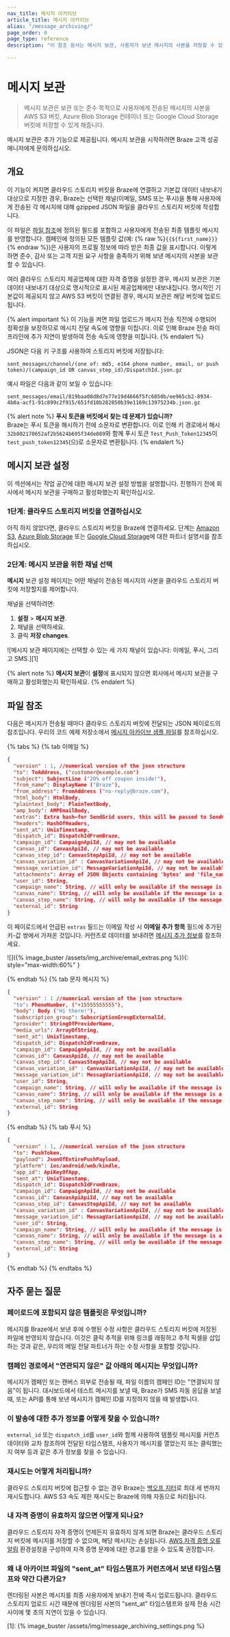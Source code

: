 ```yaml
---
nav_title: 메시지 아카이브
article_title: 메시지 아카이브
alias: "/message_archiving/"
page_order: 0
page_type: reference
description: "이 참조 문서는 메시지 보관, 사용자가 보낸 메시지의 사본을 저장할 수 있는 기능을 다룹니다."

---
```


# 메시지 보관

> 메시지 보관은 보관 또는 준수 목적으로 사용자에게 전송된 메시지의 사본을 AWS S3 버킷, Azure Blob Storage 컨테이너 또는 Google Cloud Storage 버킷에 저장할 수 있게 해줍니다.

메시지 보관은 추가 기능으로 제공됩니다. 메시지 보관을 시작하려면 Braze 고객 성공 매니저에게 문의하십시오.

## 개요

이 기능이 켜지면 클라우드 스토리지 버킷을 Braze에 연결하고 기본값 데이터 내보내기 대상으로 지정한 경우, Braze는 선택한 채널(이메일, SMS 또는 푸시)을 통해 사용자에게 전송된 각 메시지에 대해 gzipped JSON 파일을 클라우드 스토리지 버킷에 작성합니다. 

이 파일은 [파일 참조](#file-references)에 정의된 필드를 포함하고 사용자에게 전송된 최종 템플릿 메시지를 반영합니다. 캠페인에 정의된 모든 템플릿 값(예: {% raw %}`{{${first_name}}}`{% endraw %})은 사용자의 프로필 정보에 따라 받은 최종 값을 표시합니다. 이렇게 하면 준수, 감사 또는 고객 지원 요구 사항을 충족하기 위해 보낸 메시지의 사본을 보관할 수 있습니다.

여러 클라우드 스토리지 제공업체에 대한 자격 증명을 설정한 경우, 메시지 보관은 기본 데이터 내보내기 대상으로 명시적으로 표시된 제공업체에만 내보내집니다. 명시적인 기본값이 제공되지 않고 AWS S3 버킷이 연결된 경우, 메시지 보관은 해당 버킷에 업로드됩니다.

{% alert important %}
이 기능을 켜면 파일 업로드가 메시지 전송 직전에 수행되어 정확성을 보장하므로 메시지 전달 속도에 영향을 미칩니다. 이로 인해 Braze 전송 파이프라인에 추가 지연이 발생하여 전송 속도에 영향을 미칩니다.
{% endalert %}

JSON은 다음 키 구조를 사용하여 스토리지 버킷에 저장됩니다:

`sent_messages/channel/(one of: md5, e164 phone number, email, or push token)/(campaign_id OR canvas_step_id)/DispatchId.json.gz`

예시 파일은 다음과 같이 보일 수 있습니다:

`sent_messages/email/819baa08d8d7e77e19d4666f5fc6050b/ee965cb2-8934-4b0a-acf1-91c899c2f915/651fd10b282850b39e1169c13975234b.json.gz`

{% alert note %}
**푸시 토큰을 버킷에서 찾는 데 문제가 있습니까?**<br>
Braze는 푸시 토큰을 해시하기 전에 소문자로 변환합니다. 이로 인해 키 경로에서 해시 `32b802170652af2b5624b695f34de089`와 함께 푸시 토큰 `Test_Push_Token12345`이 `test_push_token12345`(으)로 소문자로 변환됩니다.
{% endalert %}

## 메시지 보관 설정

이 섹션에서는 작업 공간에 대한 메시지 보관 설정 방법을 설명합니다. 진행하기 전에 회사에서 메시지 보관을 구매하고 활성화했는지 확인하십시오.

### 1단계: 클라우드 스토리지 버킷을 연결하십시오

아직 하지 않았다면, 클라우드 스토리지 버킷을 Braze에 연결하세요. 단계는 [Amazon S3]({{site.baseurl}}/partners/data_and_infrastructure_agility/cloud_storage/amazon_s3/), [Azure Blob Storage]({{site.baseurl}}/partners/data_and_infrastructure_agility/cloud_storage/microsoft_azure_blob_storage_for_currents/) 또는 [Google Cloud Storage]({{site.baseurl}}/partners/data_and_infrastructure_agility/cloud_storage/google_cloud_storage_for_currents/)에 대한 파트너 설명서를 참조하십시오.

### 2단계: 메시지 보관을 위한 채널 선택

**메시지** 보관 설정 페이지는 어떤 채널이 전송된 메시지의 사본을 클라우드 스토리지 버킷에 저장할지를 제어합니다.

채널을 선택하려면:

1. **설정** > **메시지 보관**.
2. 채널을 선택하세요.
3. 클릭 **저장 changes**.

![메시지 보관 페이지에는 선택할 수 있는 세 가지 채널이 있습니다: 이메일, 푸시, 그리고 SMS.][1]

{% alert note %}
**메시지 보관**이 **설정**에 표시되지 않으면 회사에서 메시지 보관을 구매하고 활성화했는지 확인하세요.
{% endalert %}

## 파일 참조

다음은 메시지가 전송될 때마다 클라우드 스토리지 버킷에 전달되는 JSON 페이로드의 참조입니다. 우리의 코드 예제 저장소에서 [메시지 아카이브 샘플 파일](https://github.com/braze-inc/braze-examples/tree/main/message-archiving)를 참조하십시오.

{% tabs %}
{% tab 이메일 %}

```json
{
  "version" : 1, //numerical version of the json structure
  "to": ToAddress, ("customer@example.com")
  "subject": SubjectLine ("20% off coupon inside!"),
  "from_name": DisplayName ("Braze"),
  "from_address": FromAddress ("no-reply@braze.com"),
  "html_body": HtmlBody,
  "plaintext_body": PlainTextBody,
  "amp_body": AMPEmailBody,
  "extras": Extra hash—for SendGrid users, this will be passed to SendGrid as Unique Arguments,
  "headers": HashOfHeaders,
  "sent_at": UnixTimestamp,
  "dispatch_id": DispatchIdFromBraze,
  "campaign_id": CampaignApiId, // may not be available
  "canvas_id": CanvasApiId, // may not be available
  "canvas_step_id": CanvasStepApiId, // may not be available
  "canvas_variation_id" : CanvasVariationApiId, // may not be available
  "message_variation_id": MessageVariationApiId, // may not be available,
  "attachments": Array of JSON Objects containing 'bytes' and 'file_name', // may not be available
  "user_id": String,
  "campaign_name": String, // will only be available if the message is from a campaign
  "canvas_name": String, // will only be available if the message is a from Canvas
  "canvas_step_name": String, // will only be available if the message is from a Canvas
  "external_id": String
}
```

이 페이로드에서 언급된 `extras` 필드는 이메일 작성 시 **이메일 추가 항목** 필드에 추가된 키-값 쌍에서 가져온 것입니다. 커런츠로 데이터를 보내려면 [메시지 추가 정보]({{site.baseurl}}/user_guide/personalization_and_dynamic_content/liquid/advanced_filters/message_extras/)를 참조하세요.

![]({% image_buster /assets/img_archive/email_extras.png %}){: style="max-width:60%" }

{% endtab %}
{% tab 문자 메시지 %}

```json
{
  "version" : 1 //numerical version of the json structure
  "to": PhoneNumber, ("+15555555555"),
  "body": Body ("Hi there!"),
  "subscription_group": SubscriptionGroupExternalId,
  "provider": StringOfProviderName,
  "media_urls": ArrayOfString,
  "sent_at": UnixTimestamp,
  "dispatch_id": DispatchIdFromBraze,
  "campaign_id": CampaignApiId, // may not be available
  "canvas_id": CanvasApiId, // may not be available
  "canvas_step_id": CanvasStepApiId, // may not be available
  "canvas_variation_id" : CanvasVariationApiId, // may not be available
  "message_variation_id": MessagVariationApiId, // may not be available
  "user_id": String,
  "campaign_name": String, // will only be available if the message is from a campaign
  "canvas_name": String, // will only be available if the message is a from Canvas
  "canvas_step_name": String, // will only be available if the message is from a Canvas
  "external_id": String
}
```

{% endtab %}
{% tab 푸시 %}

```json
{
  "version" : 1, //numerical version of the json structure
  "to": PushToken,
  "payload": JsonOfEntirePushPayload,
  "platform": ios/android/web/kindle,
  "app_id": ApiKeyOfApp,
  "sent_at": UnixTimestamp,
  "dispatch_id": DispatchIdFromBraze,
  "campaign_id": CampaignApiId, // may not be available
  "canvas_id": CanvasApiApiId, // may not be available
  "canvas_step_id": CanvasStepApiId, // may not be available
  "canvas_variation_id" : CanvasVariationApiId, // may not be available
  "message_variation_id": MessagVariationApiId, // may not be available
  "user_id": String,
  "campaign_name": String, // will only be available if the message is from a campaign
  "canvas_name": String, // will only be available if the message is a from Canvas
  "canvas_step_name": String, // will only be available if the message is from a Canvas
  "external_id": String
}
```

{% endtab %}
{% endtabs %}

## 자주 묻는 질문

### 페이로드에 포함되지 않은 템플릿은 무엇입니까?

메시지를 Braze에서 보낸 후에 수행된 수정 사항은 클라우드 스토리지 버킷에 저장된 파일에 반영되지 않습니다. 이것은 클릭 추적을 위해 링크를 래핑하고 추적 픽셀을 삽입하는 것과 같은, 우리의 메일 전달 파트너가 하는 수정 사항을 포함할 것입니다.

### 캠페인 경로에서 "연관되지 않은" 값 아래의 메시지는 무엇입니까?

메시지가 캠페인 또는 캔버스 외부로 전송될 때, 파일 이름의 캠페인 ID는 "연결되지 않음"이 됩니다. 대시보드에서 테스트 메시지를 보낼 때, Braze가 SMS 자동 응답을 보낼 때, 또는 API를 통해 보낸 메시지가 캠페인 ID를 지정하지 않을 때 발생합니다.

### 이 발송에 대한 추가 정보를 어떻게 찾을 수 있습니까?

`external_id` 또는 `dispatch_id`를 `user_id`와 함께 사용하여 템플릿 메시지를 커런츠 데이터와 교차 참조하여 전달된 타임스탬프, 사용자가 메시지를 열었는지 또는 클릭했는지 여부 등과 같은 추가 정보를 찾을 수 있습니다.

### 재시도는 어떻게 처리됩니까?

클라우드 스토리지 버킷에 접근할 수 없는 경우 Braze는 [백오프 지터](https://aws.amazon.com/builders-library/timeouts-retries-and-backoff-with-jitter/#Jitter)로 최대 세 번까지 재시도합니다. AWS S3 속도 제한 재시도는 Braze에 의해 자동으로 처리됩니다.

### 내 자격 증명이 유효하지 않으면 어떻게 되나요?

클라우드 스토리지 자격 증명이 언제든지 유효하지 않게 되면 Braze는 클라우드 스토리지 버킷에 메시지를 저장할 수 없으며, 해당 메시지는 손실됩니다. [AWS 자격 증명 오류 알림]({{site.baseurl}}/user_guide/administrative/company_settings/notification_preferences) 환경설정을 구성하여 자격 증명 문제에 대한 경고를 받을 수 있도록 권장합니다.

### 왜 내 아카이브 파일의 "sent_at" 타임스탬프가 커런츠에서 보낸 타임스탬프와 약간 다른가요?

렌더링된 사본은 메시지를 최종 사용자에게 보내기 전에 즉시 업로드됩니다. 클라우드 스토리지 업로드 시간 때문에 렌더링된 사본의 "sent_at" 타임스탬프와 실제 전송 시간 사이에 몇 초의 지연이 있을 수 있습니다.

[1]: {% image_buster /assets/img/message_archiving_settings.png %}
